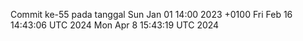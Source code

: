 Commit ke-55 pada tanggal Sun Jan 01 14:00 2023 +0100
Fri Feb 16 14:43:06 UTC 2024
Mon Apr  8 15:43:19 UTC 2024
